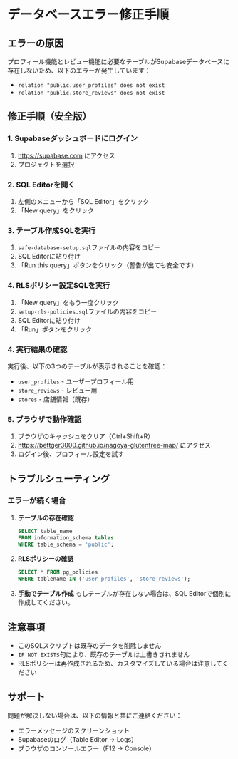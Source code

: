 # データベースエラー修正手順

## エラーの原因
プロフィール機能とレビュー機能に必要なテーブルがSupabaseデータベースに存在しないため、以下のエラーが発生しています：
- `relation "public.user_profiles" does not exist`
- `relation "public.store_reviews" does not exist`

## 修正手順（安全版）

### 1. Supabaseダッシュボードにログイン
1. https://supabase.com にアクセス
2. プロジェクトを選択

### 2. SQL Editorを開く
1. 左側のメニューから「SQL Editor」をクリック
2. 「New query」をクリック

### 3. テーブル作成SQLを実行
1. `safe-database-setup.sql`ファイルの内容をコピー
2. SQL Editorに貼り付け
3. 「Run this query」ボタンをクリック（警告が出ても安全です）

### 4. RLSポリシー設定SQLを実行
1. 「New query」をもう一度クリック
2. `setup-rls-policies.sql`ファイルの内容をコピー
3. SQL Editorに貼り付け
4. 「Run」ボタンをクリック

### 4. 実行結果の確認
実行後、以下の3つのテーブルが表示されることを確認：
- `user_profiles` - ユーザープロフィール用
- `store_reviews` - レビュー用  
- `stores` - 店舗情報（既存）

### 5. ブラウザで動作確認
1. ブラウザのキャッシュをクリア（Ctrl+Shift+R）
2. https://bettger3000.github.io/nagoya-glutenfree-map/ にアクセス
3. ログイン後、プロフィール設定を試す

## トラブルシューティング

### エラーが続く場合
1. **テーブルの存在確認**
   ```sql
   SELECT table_name 
   FROM information_schema.tables 
   WHERE table_schema = 'public';
   ```

2. **RLSポリシーの確認**
   ```sql
   SELECT * FROM pg_policies 
   WHERE tablename IN ('user_profiles', 'store_reviews');
   ```

3. **手動でテーブル作成**
   もしテーブルが存在しない場合は、SQL Editorで個別に作成してください。

## 注意事項
- このSQLスクリプトは既存のデータを削除しません
- `IF NOT EXISTS`句により、既存のテーブルは上書きされません
- RLSポリシーは再作成されるため、カスタマイズしている場合は注意してください

## サポート
問題が解決しない場合は、以下の情報と共にご連絡ください：
- エラーメッセージのスクリーンショット
- Supabaseのログ（Table Editor → Logs）
- ブラウザのコンソールエラー（F12 → Console）